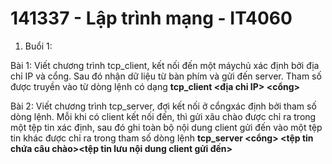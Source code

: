 # 141337 - Lập trình mạng - IT4060

1. Buổi 1:

Bài 1: Viết chương trình tcp_client, kết nối đến một máychủ xác định bởi địa chỉ IP và cổng. Sau đó nhận dữ liệu từ bàn phím và gửi đến server. Tham số được truyền vào từ dòng lệnh có dạng **tcp_client <địa chỉ IP> <cổng>**

Bài 2: Viết chương trình tcp_server, đợi kết nối ở cổngxác định bởi tham số dòng lệnh. Mỗi khi có client kết nối đến, thì gửi xâu chào được chỉ ra trong một tệp tin xác định, sau đó ghi toàn bộ nội dung client gửi đến vào một tệp tin khác được chỉ ra trong tham số dòng lệnh **tcp_server <cổng> <tệp tin chứa câu chào><tệp tin lưu nội dung client gửi đến>**

